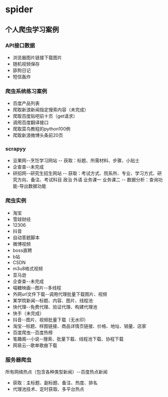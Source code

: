 # spider
## 个人爬虫学习案例
### API接口数据
- 浏览器图片链接下载图片
- 随机视频保存
- 舔狗日记
- 短信轰炸
### 爬虫系统练习案例
- 百度产品列表
- 爬取新浪新闻指定搜索内容（未完成）
- 爬取百度贴吧前十页（get请求）
- 调用百度翻译接口
- 爬取菜鸟教程的python100例
- 爬取新浪微博头条前20页
### scrapyy
- 豆果网--烹饪学习网站
-- 获取：标题、所需材料、步骤、小贴士
- 企查查--未完成
- 研招网--研究生招生网站
-- 获取：考试方式、院系所、专业、学习方式、研究方向、备注、考试科目 政治 外语 业务课一 业务课二
-- 数据分析：查询功能-导出数据功能
### 爬虫实例
- 淘宝
- 雪球财经
- 12306
- 抖音
- 自动答题脚本
- 微博视频
- boss直聘
- b站
- CSDN
- m3u8格式视频
- 亚马逊
- 企查查--未完成
- 喵糖映画--图片--多线程
- 外网url文件下载--调用代理批量下载图片、视频
- 某学院新闻--标题、内容、图片、线程池
- 快代理--免费代理、验证代理、构建代理池
- 快手（未完成）
- 抖音--图片、视频批量下载（无水印）
- 淘宝--标题、样图链接、商品详情页链接、价格、地址、销量、店家
- 百度爬虫--百度热榜
- 笔趣阁--小说--搜索、批量下载、线程池下载、协程下载
- 网易云--歌单歌曲下载
### 服务器爬虫 
 所有网络热点（包含各种类型新闻）--百度热点新闻
 - 获取：主标题、副标题、备注、热度、排名
 - 代理池技术、定时获取、多平台热点
